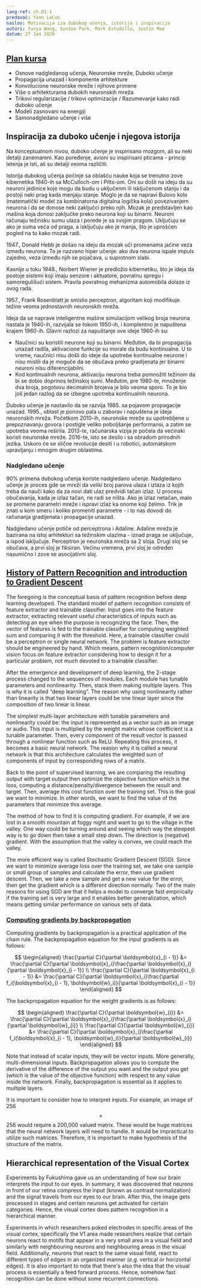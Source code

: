 ```yaml
---
lang-ref: ch.01-1
predavač: Yann LeCun
naslov: Motivacija iza dubokog učenja, istorija i inspiracija
autori: Yunya Wang, SunJoo Park, Mark Estudillo, Justin Mae
datum: 27 Jan 2020
---
```



## [Plan kursa](https://www.youtube.com/watch?v=0bMe_vCZo30&t=217s)

- Osnove nadgledanog učenja, Neuronske mreže, Duboko učenje
- Propagacija unazad i komponente arhitekture
- Konvolucione neuronske mreže i njihove primene
- Više o arhitekturama dubokih neuronskih mreža
- Trikovi regularizacije / trikovi optimizacije / Razumevanje kako radi duboko učenje
- Modeli zasnovani na energiji
- Samonadgledano učenje i više


## Inspiracija za duboko učenje i njegova istorija

Na konceptualnom nivou, duboko učenje je inspirisano mozgom, ali su neki detalji zanemareni. Kao poređenje, avioni su inspirisani pticama - princip letenja je isti, ali su detalji veoma različiti.

Istorija dubokog učenja počinje sa oblašću nauke koja se trenutno zove kibernetika 1940-ih sa McCulloch-om i Pitts-om. Oni su došli na ideju da su neuroni jedinice koje mogu da budu u uključenm ili isključenom stanju i da postoji neki prag kada menjaju stanje. Moglo je da se napravi Bulovo kolo (matematički model za kombinatorna digitalna logička kola) povezivanjem neurona i da se donose neki zaključci preko njih. Mozak je predstavljen kao mašina koja donosi zaključke preko neurona koji su binarni. Neuroni računaju težinsku sumu ulaza i porede je sa svojim pragom. Uključuju se ako je suma veća od praga, a isključuju ako je manja, što je uprošćen pogled na to kako mozak radi.

1947., Donald Hebb je došao na ideju da mozak uči promenama jačine veza između neurona. To je nazvano hiper učenje: ako dva neurona ispale impuls zajedno, veza između njih se pojačava, u suprotnom slabi.

Kasnije u toku 1948., Norbert Wiener je predložio kibernetiku, što je ideja da postoje sistemi koji imaju senzore i aktuatore, povratnu spregu i samoregulišući sistem. Pravila povratnog mehanizma automobila dolaze iz ovog rada.

1957., Frank Rosenblatt je smislio perceptron, algoritam koji modifikuje težine veoma jednostavnih neuronskih mreža.

Ideja da se naprave inteligentne mašine simulacijom velikog broja neurona nastala je 1940-ih, razvijala se tokom 1950-ih, i komplentno je napuštena krajem 1960-ih. Glavni razlozi za napuštanje ove ideje 1960-ih su:

- Naučnici su koristili neurone koji su binarni. Međutim, da bi propagacija unazad radila, aktivacione funkcije su morale da budu kontinualne. U to vreme, naučnici nisu došli do ideje da upotrebe kontinualne neurone i nisu mislili da je moguće da se obučava preko gradijenata jer binarni neuroni nisu diferencijabilni.
- Kod kontinualnih neurona, aktivaciju neurona treba pomnožiti težinom da bi se dobio doprinos težinskoj sumi. Međutim, pre 1980-te, množenje dva broja, pogotovu decimalnih brojeva je bilo veoma sporo. To je bio još jedan razlog da se izbegne upotreba kontinualnih neurona.

Duboko učenje je nastavilo da se razvija 1985. sa pojavom propagacije unazad. 1995., oblast je ponovo pala u zaborav i napuštena je ideja neuronskih mreža. Početkom 2010-ih, neuronske mreže su upotrebljene u prepoznavanju govora i postigle veliko poboljšanje performansi, a zatim se upotreba veoma reširila. 2013-te, računarska vizija je počela da većinski koristi neuronske mreže. 2016-te, isto se desilo i sa obradom prirodnih jezika. Uskoro će se slične revolucije desiti i u robotici, automatskom upravljanju i mnogim drugim oblastima.

### Nadgledano učenje

$90\%$ primena dubokog učenja koriste nadgledano učenje. Nadgledano učenje je proces gde se mreži da veliki broj parova ulaza i izlaza iz kojih treba da nauči kako da za novi dati ulaz predvidi tačan izlaz. U procesu obučavanja, kada je izlaz tačan, ne radi se ništa. Ako je izlaz netačan, malo se promene parametri mreže i ispravi izlaz ka onome koji želimo. Trik je znati u kom smeru i koliko promeniti parametre - i to nas dovodi do računanja gradijenata i propagacije unazad.

Nadgledano učenje potiče od perceptrona i Adaline. Adaline mreža je bazirana na istoj arhitekturi sa težinskim ulazima - iznad praga se uključuje, a ispod isključuje. Perceptron je neuronska mreža sa 2 sloja. Drugi sloj se obučava, a prvi sloj je fiksiran. Većinu vremena, prvi sloj je određen nasumično i zove se asocijativni sloj.

## [History of Pattern Recognition and introduction to Gradient Descent](https://www.youtube.com/watch?v=0bMe_vCZo30&t=1461s)

The foregoing is the conceptual basis of pattern recognition before deep learning developed. The standard model of pattern recognition consists of feature extractor and trainable classifier. Input goes into the feature extractor, extracting relevant useful characteristics of inputs such as detecting an eye when the purpose is recognizing the face. Then, the vector of features is fed to the trainable classifier for computing weighted sum and comparing it with the threshold. Here, a trainable classifier could be a perceptron or single neural network. The problem is feature extractor should be engineered by hand. Which means, pattern recognition/computer vision focus on feature extractor considering how to design it for a particular problem, not much devoted to a trainable classifier.

After the emergence and development of deep learning, the 2-stage process changed to the sequences of modules. Each module has tunable parameters and nonlinearity. Then, stack them making multiple layers. This is why it is called “deep learning”. The reason why using nonlinearity rather than linearity is that two linear layers could be one linear layer since the composition of two linear is linear.

The simplest multi-layer architecture with tunable parameters and nonlinearity could be: the input is represented as a vector such as an image or audio. This input is multiplied by the weight matrix whose coefficient is a tunable parameter. Then, every component of the result vector is passed through a nonlinear function such as ReLU. Repeating this process, it becomes a basic neural network. The reason why it is called a neural network is that this architecture calculates the weighted sum of components of input by corresponding rows of a matrix.

Back to the point of supervised learning, we are comparing the resulting output with target output then optimize the objective function which is the loss, computing a distance/penalty/divergence between the result and target. Then, average this cost function over the training set. This is the goal we want to minimize. In other words, we want to find the value of the parameters that minimize this average.

The method of how to find it is computing gradient. For example, if we are lost in a smooth mountain at foggy night and want to go to the village in the valley. One way could be turning around and seeing which way the steepest way is to go down then take a small step down. The direction is (negative) gradient. With the assumption that the valley is convex, we could reach the valley.

The more efficient way is called Stochastic Gradient Descent (SGD). Since we want to minimize average loss over the training set, we take one sample or small group of samples and calculate the error, then use gradient descent. Then, we take a new sample and get a new value for the error, then get the gradient which is a different direction normally. Two of the main reasons for using SGD are that it helps a model to converge fast empirically if the training set is very large and it enables better generalization, which means getting similar performance on various sets of data.


### [Computing gradients by backpropagation](https://www.youtube.com/watch?v=0bMe_vCZo30&t=2336s)

Computing gradients by backpropagation is a practical application of the chain rule. The backpropagation equation for the input gradients is as follows:

$$
\begin{aligned}
\frac{\partial C}{\partial \boldsymbol{x}_{i - 1}} &= \frac{\partial C}{\partial \boldsymbol{x}_i}\frac{\partial \boldsymbol{x}_i}{\partial \boldsymbol{x}_{i - 1}} \\
\frac{\partial C}{\partial \boldsymbol{x}_{i - 1}} &= \frac{\partial C}{\partial \boldsymbol{x}_i}\frac{\partial f_i(\boldsymbol{x}_{i - 1}, \boldsymbol{w}_i)}{\partial \boldsymbol{x}_{i - 1}}
\end{aligned}
$$

The backpropagation equation for the weight gradients is as follows:

$$
\begin{aligned}
\frac{\partial C}{\partial \boldsymbol{w}_{i}} &= \frac{\partial C}{\partial \boldsymbol{x}_i}\frac{\partial \boldsymbol{x}_i}{\partial \boldsymbol{w}_{i}} \\
\frac{\partial C}{\partial \boldsymbol{w}_{i}} &= \frac{\partial C}{\partial \boldsymbol{x}_i}\frac{\partial f_i(\boldsymbol{x}_{i - 1}, \boldsymbol{w}_i)}{\partial \boldsymbol{w}_{i}}
\end{aligned}
$$

Note that instead of scalar inputs, they will be vector inputs. More generally, multi-dimensional inputs. Backpropagation allows you to compute the derivative of the difference of the output you want and the output you get (which is the value of the objective function) with respect to any value inside the network. Finally, backpropagation is essential as it applies to multiple layers.

It is important to consider how to interpret inputs. For example, an image of 256$$\times$$256 would require a 200,000 valued matrix. These would be huge matrices that the neural network layers will need to handle. It would be impractical to utilize such matrices. Therefore, it is important to make hypothesis of the structure of the matrix.


## Hierarchical representation of the Visual Cortex

Experiments by Fukushima gave us an understanding of how our brain interprets the input to our eyes. In summary, it was discovered that neurons in front of our retina compress the input (known as contrast normalization) and the signal travels from our eyes to our brain. After this, the image gets processed in stages and certain neurons get activated for certain categories. Hence, the visual cortex does pattern recognition in a hierarchical manner.

Experiments in which researchers poked electrodes in specific areas of the visual cortex, specifically the V1 area made researchers realize that certain neurons react to motifs that appear in a very small area in a visual field and similarly with neighbouring neurons and neighbouring areas in the visual field. Additionally, neurons that react to the same visual field, react to different types of edges in an organized manner (*e.g.* vertical or horizontal edges). It is also important to note that there's also the idea that the visual process is essentially a feed forward process. Hence, somehow fast recognition can be done without some recurrent connections.
